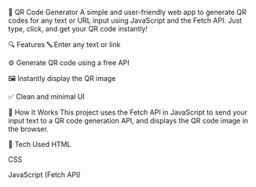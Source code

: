 📱 QR Code Generator
A simple and user-friendly web app to generate QR codes for any text or URL input using JavaScript and the Fetch API. Just type, click, and get your QR code instantly!

🔍 Features
🔤 Enter any text or link

⚙️ Generate QR code using a free API

🖼️ Instantly display the QR image

✅ Clean and minimal UI

🚀 How It Works
This project uses the Fetch API in JavaScript to send your input text to a QR code generation API, and displays the QR code image in the browser.

🧠 Tech Used
HTML

CSS

JavaScript (Fetch API)
